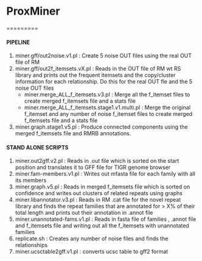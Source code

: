 <h1><b>ProxMiner</b></h1>
=========
<p><h4>PIPELINE</h4>
<ol>
<li>miner.gff/out2noise.v1.pl : Create 5 noise OUT files using the real OUT file of RM</li>
<li>miner.gff/out2f_itemsets.vX.pl : Reads in the OUT file of RM wt RS library and prints out the frequent itemsets and the copy/cluster information for each relationship. Do this for the real OUT fle and the 5 noise OUT files
<ul>
<li>miner.merge_ALL_f_itemsets.v3.pl : Merge all the f_itemset files to create merged f_itemsets file and a stats file</li>
<li>miner.merge_ALL_f_itemsets.stage1.v1.multi.pl : Merge the original f_itemset and any number of noise f_itemset files to create merged f_itemsets file and a stats file</li>
</ul>
<li>miner.graph.stage1.v5.pl : Produce connected components using the merged f_itemsets file and RMRB annotations.</li>
</ol>
</p>
<p><h4>STAND ALONE SCRIPTS</h4>
<ol>
<li>miner.out2gff.v2.pl : Reads in .out file which is sorted on the start position and translates it to GFF file for TIGR genome browser</li>
<li>miner.fam-members.v1.pl : Writes out mfasta file for each family with all its members</li>
<li>miner.graph.v5.pl : Reads in merged f_itemsets file which is sorted on confidence and writes out clusters of related repeats using graphs</li>
<li>miner.libannotator.v3.pl : Reads in RM .cat file for the novel repeat library and finds the repeat families that are annotated for > X% of their total length and prints out their annotation in .annot file</li>
<li>miner.unannotated-fams.v1.pl : Reads in fasta file of families , .annot file and f_itemsets file and writing out all the f_itemsets with unannotated families </li>
<li>replicate.sh : Creates any number of noise files and finds the relationships</li>
<li>miner.ucsctable2gff.v1.pl : converts ucsc table to gff2 format</li>
</ol></p>